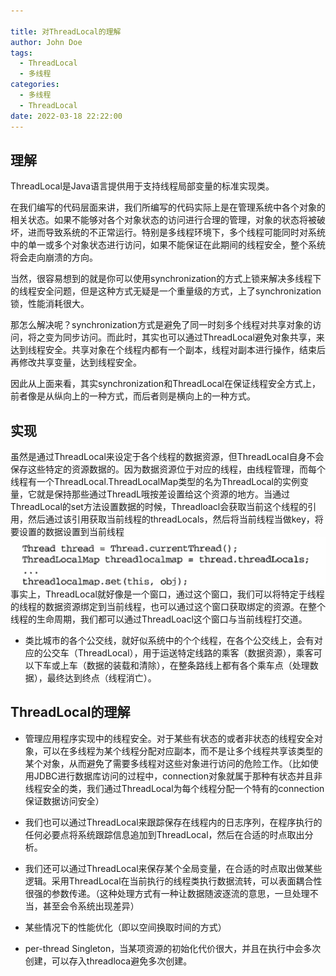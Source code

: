 ```yaml
---

title: 对ThreadLocal的理解
author: John Doe
tags:
  - ThreadLocal
  - 多线程
categories:
  - 多线程
  - ThreadLocal
date: 2022-03-18 22:22:00
---
```


## 理解

ThreadLocal是Java语言提供用于支持线程局部变量的标准实现类。

在我们编写的代码层面来讲，我们所编写的代码实际上是在管理系统中各个对象的相关状态。如果不能够对各个对象状态的访问进行合理的管理，对象的状态将被破坏，进而导致系统的不正常运行。特别是多线程环境下，多个线程可能同时对系统中的单一或多个对象状态进行访问，如果不能保证在此期间的线程安全，整个系统将会走向崩溃的方向。

当然，很容易想到的就是你可以使用synchronization的方式上锁来解决多线程下的线程安全问题，但是这种方式无疑是一个重量级的方式，上了synchronization锁，性能消耗很大。

那怎么解决呢？synchronization方式是避免了同一时刻多个线程对共享对象的访问，将之变为同步访问。而此时，其实也可以通过ThreadLocal避免对象共享，来达到线程安全。共享对象在个线程内都有一个副本，线程对副本进行操作，结束后再修改共享变量，达到线程安全。

因此从上面来看，其实synchronization和ThreadLocal在保证线程安全方式上，前者像是从纵向上的一种方式，而后者则是横向上的一种方式。


## 实现

虽然是通过ThreadLocal来设定于各个线程的数据资源，但ThreadLocal自身不会保存这些特定的资源数据的。因为数据资源位于对应的线程，由线程管理，而每个线程有一个ThreadLocal.ThreadLocalMap类型的名为ThreadLocal的实例变量，它就是保持那些通过ThreadL哦按差设置给这个资源的地方。当通过ThreadLocal的set方法设置数据的时候，Threadloacl会获取当前这个线程的引用，然后通过该引用获取当前线程的threadLocals，然后将当前线程当做key，将要设置的数据设置到当前线程
 ![upload successful](../images/pasted-163.png)
事实上，ThreadLocal就好像是一个窗口，通过这个窗口，我们可以将特定于线程的线程的数据资源绑定到当前线程，也可以通过这个窗口获取绑定的资源。在整个线程的生命周期，我们都可以通过ThreadLoacl这个窗口与当前线程打交道。
- 类比城市的各个公交线，就好似系统中的个个线程，在各个公交线上，会有对应的公交车（ThreadLocal），用于运送特定线路的乘客（数据资源），乘客可以下车或上车（数据的装载和清除），在整条路线上都有各个乘车点（处理数据），最终达到终点（线程消亡）。

## ThreadLocal的理解

- 管理应用程序实现中的线程安全。对于某些有状态的或者非状态的线程安全对象，可以在多线程为某个线程分配对应副本，而不是让多个线程共享该类型的某个对象，从而避免了需要多线程对这些对象进行访问的危险工作。（比如使用JDBC进行数据库访问的过程中，connection对象就属于那种有状态并且非线程安全的类，我们通过ThreadLocal为每个线程分配一个特有的connection保证数据访问安全）

- 我们也可以通过ThreadLocal来跟踪保存在线程内的日志序列，在程序执行的任何必要点将系统跟踪信息追加到ThreadLocal，然后在合适的时点取出分析。

- 我们还可以通过ThreadLocal来保存某个全局变量，在合适的时点取出做某些逻辑。采用ThreadLocal在当前执行的线程类执行数据流转，可以表面耦合性很强的参数传递。（这种处理方式有一种让数据随波逐流的意思，一旦处理不当，甚至会令系统出现差异） 

- 某些情况下的性能优化（即以空间换取时间的方式）

- per-thread Singleton，当某项资源的初始化代价很大，并且在执行中会多次创建，可以存入threadloca避免多次创建。




